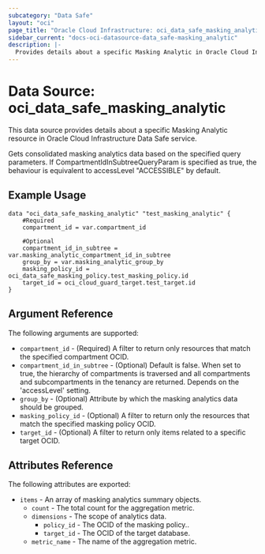 ```yaml
---
subcategory: "Data Safe"
layout: "oci"
page_title: "Oracle Cloud Infrastructure: oci_data_safe_masking_analytic"
sidebar_current: "docs-oci-datasource-data_safe-masking_analytic"
description: |-
  Provides details about a specific Masking Analytic in Oracle Cloud Infrastructure Data Safe service
---
```


# Data Source: oci_data_safe_masking_analytic
This data source provides details about a specific Masking Analytic resource in Oracle Cloud Infrastructure Data Safe service.

Gets consolidated masking analytics data based on the specified query parameters.
If CompartmentIdInSubtreeQueryParam is specified as true, the behaviour
is equivalent to accessLevel "ACCESSIBLE" by default.


## Example Usage

```hcl
data "oci_data_safe_masking_analytic" "test_masking_analytic" {
	#Required
	compartment_id = var.compartment_id

	#Optional
	compartment_id_in_subtree = var.masking_analytic_compartment_id_in_subtree
	group_by = var.masking_analytic_group_by
	masking_policy_id = oci_data_safe_masking_policy.test_masking_policy.id
	target_id = oci_cloud_guard_target.test_target.id
}
```

## Argument Reference

The following arguments are supported:

* `compartment_id` - (Required) A filter to return only resources that match the specified compartment OCID.
* `compartment_id_in_subtree` - (Optional) Default is false. When set to true, the hierarchy of compartments is traversed and all compartments and subcompartments in the tenancy are returned. Depends on the 'accessLevel' setting. 
* `group_by` - (Optional) Attribute by which the masking analytics data should be grouped.
* `masking_policy_id` - (Optional) A filter to return only the resources that match the specified masking policy OCID.
* `target_id` - (Optional) A filter to return only items related to a specific target OCID.


## Attributes Reference

The following attributes are exported:

* `items` - An array of masking analytics summary objects.
	* `count` - The total count for the aggregation metric.
	* `dimensions` - The scope of analytics data.
		* `policy_id` - The OCID of the masking policy..
		* `target_id` - The OCID of the target database.
	* `metric_name` - The name of the aggregation metric.

